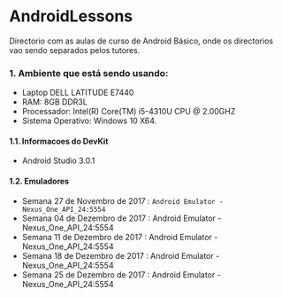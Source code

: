# AndroidLessons

Directorio com as aulas de curso de Android Básico, onde os directorios vao sendo separados pelos tutores.

### 1. Ambiente que está sendo usando:

- Laptop DELL LATITUDE E7440
- RAM: 8GB DDR3L
- Processador: Intel(R) Core(TM) i5-4310U CPU @ 2.00GHZ
- Sistema Operativo: Windows 10 X64.

#### 1.1. Informacoes do DevKit

- Android Studio 3.0.1

#### 1.2. Emuladores

- Semana 27 de Novembro de 2017 : `Android Emulator - Nexus_One_API_24:5554`
- Semana 04 de Dezembro de 2017 : Android Emulator - Nexus_One_API_24:5554
- Semana 11 de Dezembro de 2017 : Android Emulator - Nexus_One_API_24:5554
- Semana 18 de Dezembro de 2017 : Android Emulator - Nexus_One_API_24:5554
- Semana 25 de Dezembro de 2017 : Android Emulator - Nexus_One_API_24:5554
